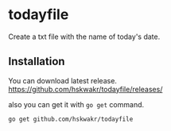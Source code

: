 # todayfile
Create a txt file with the name of today's date.

## Installation
You can download latest release.
https://github.com/hskwakr/todayfile/releases/ 

also you can get it with `go get` command.
```sh
go get github.com/hskwakr/todayfile
```

